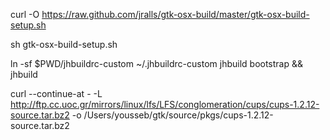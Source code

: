 curl -O https://raw.github.com/jralls/gtk-osx-build/master/gtk-osx-build-setup.sh

sh gtk-osx-build-setup.sh

ln -sf $PWD/jhbuildrc-custom ~/.jhbuildrc-custom
jhbuild bootstrap && jhbuild

curl --continue-at - -L http://ftp.cc.uoc.gr/mirrors/linux/lfs/LFS/conglomeration/cups/cups-1.2.12-source.tar.bz2 -o /Users/yousseb/gtk/source/pkgs/cups-1.2.12-source.tar.bz2

